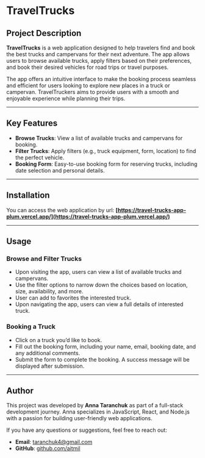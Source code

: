 # TravelTrucks

## Project Description

**TravelTrucks** is a web application designed to help travelers find and book
the best trucks and campervans for their next adventure. The app allows users to
browse available trucks, apply filters based on their preferences, and book
their desired vehicles for road trips or travel purposes.

The app offers an intuitive interface to make the booking process seamless and
efficient for users looking to explore new places in a truck or campervan.
TravelTruckers aims to provide users with a smooth and enjoyable experience
while planning their trips.

---

## Key Features

- **Browse Trucks**: View a list of available trucks and campervans for booking.
- **Filter Trucks**: Apply filters (e.g., truck equipment, form, location) to
  find the perfect vehicle.
- **Booking Form**: Easy-to-use booking form for reserving trucks, including
  date selection and personal details.

---

## Installation

You can access the web application by url:
**[https://travel-trucks-app-plum.vercel.app/](https://travel-trucks-app-plum.vercel.app/)**

---

## Usage

### Browse and Filter Trucks

- Upon visiting the app, users can view a list of available trucks and
  campervans.
- Use the filter options to narrow down the choices based on location, size,
  availability, and more.
- User can add to favorites the interested truck.
- Upon navigating the app, users can view a full details of interested truck.

### Booking a Truck

- Click on a truck you’d like to book.
- Fill out the booking form, including your name, email, booking date, and any
  additional comments.
- Submit the form to complete the booking. A success message will be displayed
  after submission.

---

## Author

This project was developed by **Anna Taranchuk** as part of a full-stack
development journey. Anna specializes in JavaScript, React, and Node.js with a
passion for building user-friendly web applications.

If you have any questions or suggestions, feel free to reach out:

- **Email**: [taranchuk4@gmail.com](mailto:taranchuk4@gmail.com)
- **GitHub**: [github.com/aitmil](https://github.com/aitmil)
